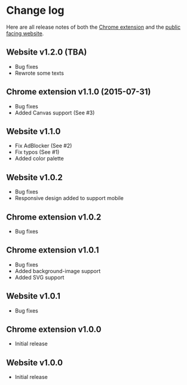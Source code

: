 
# Change log

Here are all release notes of both the [Chrome extension](https://shft.cl/chrome) 
and the [public facing website](https://shft.cl/).

## Website v1.2.0 (TBA)

- Bug fixes
- Rewrote some texts

## Chrome extension v1.1.0 (2015-07-31)

- Bug fixes
- Added Canvas support (See #3)


## Website v1.1.0

- Fix AdBlocker (See #2)
- Fix typos (See #1)
- Added color palette


## Website v1.0.2

- Bug fixes
- Responsive design added to support mobile


## Chrome extension v1.0.2

- Bug fixes


## Chrome extension v1.0.1

- Bug fixes
- Added background-image support
- Added SVG support


## Website v1.0.1

- Bug fixes


## Chrome extension v1.0.0

- Initial release


## Website v1.0.0

- Initial release

